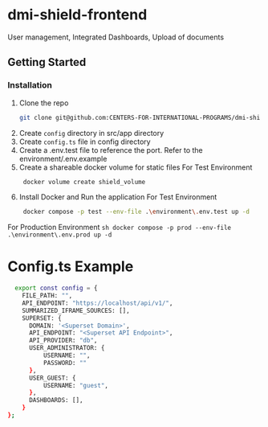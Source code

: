 # dmi-shield-frontend
User management, Integrated Dashboards, Upload of documents 


## Getting Started

### Installation

1. Clone the repo
    ```sh
    git clone git@github.com:CENTERS-FOR-INTERNATIONAL-PROGRAMS/dmi-shield-frontend.git
    ```
2. Create `config` directory in src/app directory
3. Create `config.ts` file in config directory
4. Create a .env.test file to reference the port. Refer to the environment/.env.example
5. Create a shareable docker volume for static files
 For Test Environment
    ```sh
     docker volume create shield_volume
    ```
6. Install Docker and Run the application
 For Test Environment
    ```sh
     docker compose -p test --env-file .\environment\.env.test up -d
    ```
 For Production Environment
     ```sh
     docker compose -p prod --env-file .\environment\.env.prod up -d
    ```
# Config.ts Example
  ```sh
    export const config = {
      FILE_PATH: "",
      API_ENDPOINT: "https://localhost/api/v1/",
      SUMMARIZED_IFRAME_SOURCES: [],
      SUPERSET: {
        DOMAIN: '<Superset Domain>',
        API_ENDPOINT: "<Superset API Endpoint>",
        API_PROVIDER: "db",
        USER_ADMINISTRATOR: {
            USERNAME: "",
            PASSWORD: ""
        },
        USER_GUEST: {
            USERNAME: "guest",
        },
        DASHBOARDS: [],
      }
};
  ```


